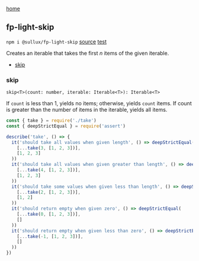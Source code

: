[home](https://github.com/Sullux/fp-light/blob/master/README.md)

## fp-light-skip

`npm i @sullux/fp-light-skip`
[source](https://github.com/Sullux/fp-light/blob/master/lib/skip/skip.js)
[test](https://github.com/Sullux/fp-light/blob/master/lib/skip/skip.spec.js)

Creates an iterable that takes the first _n_ items of the given iterable.

* [skip](#skip)

### skip

`skip<T>(count: number, iterable: Iterable<T>): Iterable<T>`

If `count` is less than 1, yields no items; otherwise, yields `count` items. If count is greater than the number of items in the iterable, yields all items.

```javascript
const { take } = require('./take')
const { deepStrictEqual } = require('assert')

describe('take', () => {
  it('should take all values when given length', () => deepStrictEqual(
    [...take(3, [1, 2, 3])],
    [1, 2, 3]
  ))
  it('should take all values when given greater than length', () => deepStrictEqual(
    [...take(4, [1, 2, 3])],
    [1, 2, 3]
  ))
  it('should take some values when given less than length', () => deepStrictEqual(
    [...take(2, [1, 2, 3])],
    [1, 2]
  ))
  it('should return empty when given zero', () => deepStrictEqual(
    [...take(0, [1, 2, 3])],
    []
  ))
  it('should return empty when given less than zero', () => deepStrictEqual(
    [...take(-1, [1, 2, 3])],
    []
  ))
})
```
